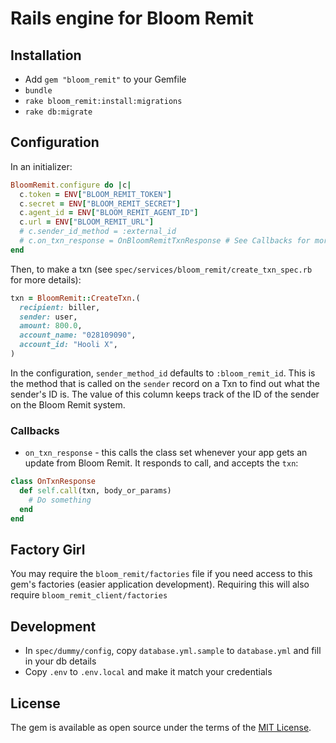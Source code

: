 # Rails engine for Bloom Remit

## Installation

- Add `gem "bloom_remit"` to your Gemfile
- `bundle`
- `rake bloom_remit:install:migrations`
- `rake db:migrate`

## Configuration

In an initializer:

```ruby
BloomRemit.configure do |c|
  c.token = ENV["BLOOM_REMIT_TOKEN"]
  c.secret = ENV["BLOOM_REMIT_SECRET"]
  c.agent_id = ENV["BLOOM_REMIT_AGENT_ID"]
  c.url = ENV["BLOOM_REMIT_URL"]
  # c.sender_id_method = :external_id
  # c.on_txn_response = OnBloomRemitTxnResponse # See Callbacks for more info
end
```

Then, to make a txn (see `spec/services/bloom_remit/create_txn_spec.rb` for more details):

```ruby
txn = BloomRemit::CreateTxn.(
  recipient: biller,
  sender: user,
  amount: 800.0,
  account_name: "028109090",
  account_id: "Hooli X",
)
```

In the configuration, `sender_method_id` defaults to `:bloom_remit_id`. This is the method that is called on the `sender` record on a Txn to find out what the sender's ID is. The value of this column keeps track of the ID of the sender on the Bloom Remit system.

### Callbacks

- `on_txn_response` - this calls the class set whenever your app gets an update from Bloom Remit. It responds to call, and accepts the `txn`:

```ruby
class OnTxnResponse
  def self.call(txn, body_or_params)
    # Do something
  end
end
```

## Factory Girl

You may require the `bloom_remit/factories` file if you need access to this gem's factories (easier application development). Requiring this will also require `bloom_remit_client/factories`

## Development

- In `spec/dummy/config`, copy `database.yml.sample` to `database.yml` and fill in your db details
- Copy `.env` to `.env.local` and make it match your credentials

## License

The gem is available as open source under the terms of the [MIT License](http://opensource.org/licenses/MIT).
